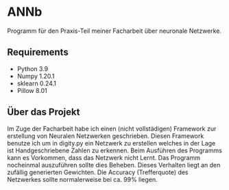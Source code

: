 # ANNb
Programm für den Praxis-Teil meiner Facharbeit über neuronale Netzwerke.

## Requirements
* Python 3.9
* Numpy 1.20.1
* sklearn 0.24.1
* Pillow 8.01

## Über das Projekt
Im Zuge der Facharbeit habe ich einen (nicht vollstädigen) Framework zur erstellung von Neuralen Netzwerken geschrieben.
Diesen Framework benutze ich um in digity.py ein Netzwerk zu erstellen welches in der Lage ist Handgeschriebene Zahlen zu erkennen.
Beim Ausführen des Programms kann es Vorkommen, dass das Netzwerk nicht Lernt. Das Programm nocheinmal auszuführen sollte dies Beheben.
Dieses Verhalten liegt an den zufällig generierten Gewichten. Die Accuracy (Trefferquote) des Netzwerkes sollte normalerweise bei ca. 99% liegen.
